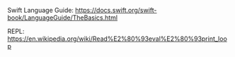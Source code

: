 Swift Language Guide: https://docs.swift.org/swift-book/LanguageGuide/TheBasics.html

REPL: https://en.wikipedia.org/wiki/Read%E2%80%93eval%E2%80%93print_loop
